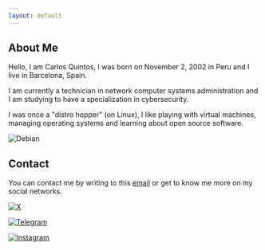 ```yaml
---
layout: default
---
```


## About Me

Hello, I am Carlos Quintos, I was born on November 2, 2002 in Peru and I live in Barcelona, Spain.

I am currently a technician in network computer systems administration and I am studying to have a specialization in cybersecurity.

I was once a "distro hopper" (on Linux), I like playing with virtual machines, managing operating systems and learning about open source software.

![Debian](https://media.licdn.com/dms/image/C4E22AQG0vSRtZBgBmg/feedshare-shrink_2048_1536/0/1675983403247?e=1704326400&v=beta&t=GZEFUJ9XOJtu5YEGxH7GULUHfTreYc10rSU-PMmg9u0)

## Contact

You can contact me by writing to this [email](mailto:90f0ad@gmail.com) or get to know me more on my social networks.

[![X](https://img.shields.io/badge/cequintos-x?style=flat-square&logo=x&logoColor=white&labelColor=black&color=black)](https://twitter.com/cequintos/)

[![Telegram](https://img.shields.io/badge/cequintos-telegram?style=flat-square&logo=telegram&logoColor=white&labelColor=blue&color=blue)](https://t.me/cequintos)

[![Instagram](https://img.shields.io/badge/cequintos-instagram?style=flat-square&logo=instagram&logoColor=white&labelColor=orange&color=orange)](https://www.instagram.com/cequintos/)
